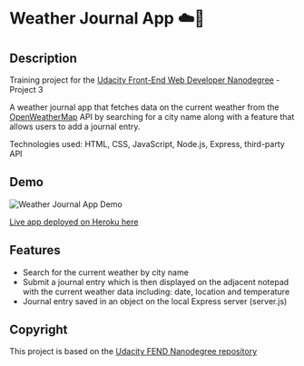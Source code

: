 # Weather Journal App :cloud::orange_book:

## Description
Training project for the [Udacity Front-End Web Developer Nanodegree](https://www.udacity.com/course/front-end-web-developer-nanodegree--nd0011) - Project 3

A weather journal app that fetches data on the current weather from the [OpenWeatherMap](https://openweathermap.org/) API by searching for a city name along with a feature that allows users to add a journal entry.

Technologies used: HTML, CSS, JavaScript, Node.js, Express, third-party API

## Demo
![Weather Journal App Demo](public/img/demo.gif)

[Live app deployed on Heroku here](https://my-weather-journal.herokuapp.com/)

## Features
* Search for the current weather by city name
* Submit a journal entry which is then displayed on the adjacent notepad with the current weather data including: date, location and temperature
* Journal entry saved in an object on the local Express server (server.js)

## Copyright
This project is based on the [Udacity FEND Nanodegree repository](https://github.com/udacity/fend/tree/refresh-2019)
